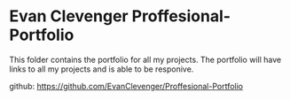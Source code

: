 # Evan Clevenger Proffesional-Portfolio

This folder contains the portfolio for all my projects. The portfolio will have links to all my projects and is able to be responive.

github: https://github.com/EvanClevenger/Proffesional-Portfolio
